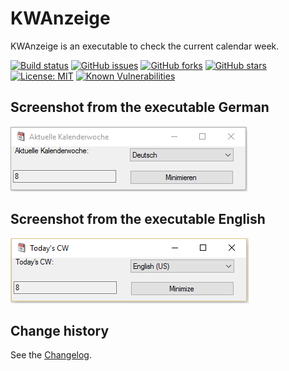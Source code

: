 KWAnzeige
====================================

KWAnzeige is an executable to check the current calendar week.

[![Build status](https://ci.appveyor.com/api/projects/status/aknjh9vc3esvb7ga?svg=true)](https://ci.appveyor.com/project/SeppPenner/kwanzeige)
[![GitHub issues](https://img.shields.io/github/issues/SeppPenner/KWAnzeige.svg)](https://github.com/SeppPenner/KWAnzeige/issues)
[![GitHub forks](https://img.shields.io/github/forks/SeppPenner/KWAnzeige.svg)](https://github.com/SeppPenner/KWAnzeige/network)
[![GitHub stars](https://img.shields.io/github/stars/SeppPenner/KWAnzeige.svg)](https://github.com/SeppPenner/KWAnzeige/stargazers)
[![License: MIT](https://img.shields.io/badge/License-MIT-blue.svg)](https://raw.githubusercontent.com/SeppPenner/KWAnzeige/master/License.txt)
[![Known Vulnerabilities](https://snyk.io/test/github/SeppPenner/KWAnzeige/badge.svg)](https://snyk.io/test/github/SeppPenner/KWAnzeige)

## Screenshot from the executable German
![Screenshot from the executable German](https://github.com/SeppPenner/KWAnzeige/blob/master/Screenshot_DE.PNG "Screenshot from the executable German")

## Screenshot from the executable English
![Screenshot from the executable English](https://github.com/SeppPenner/KWAnzeige/blob/master/Screenshot_EN.PNG "Screenshot from the executable English")

Change history
--------------

See the [Changelog](https://github.com/SeppPenner/KWAnzeige/blob/master/Changelog.md).